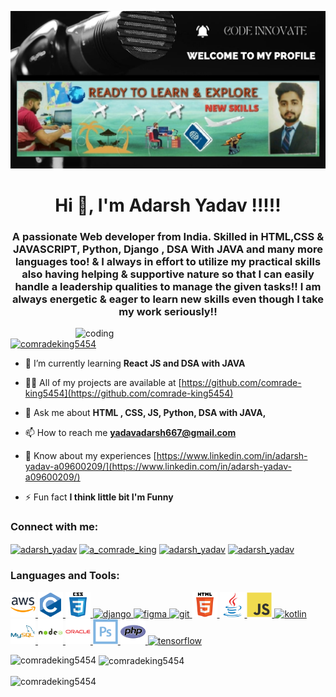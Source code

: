 ![logo](https://github.com/Adarsh-Yadav2002/Adarsh-Yadav2002/blob/main/banner.jpeg)
<h1 align="center">Hi 👋, I'm Adarsh Yadav !!!!!</h1>
<h3 align="center">A passionate Web developer from India. Skilled in HTML,CSS & JAVASCRIPT, Python, Django , DSA With JAVA and many more languages too! & I always in effort to utilize my practical skills also having helping & supportive nature so that I can easily handle a leadership qualities to manage the given tasks!! I am always energetic & eager to learn new skills even though I take my work seriously!!</h3>
<img align="right" alt="coding" width="400" src= "https://clipartspub.com/images/coding-clipart-person-6.jpg">

<p align="left"> <a href="https://github.com/ryo-ma/github-profile-trophy"><img src="https://github-profile-trophy.vercel.app/?username=comradeking5454" alt="comradeking5454" /></a> </p>

- 🌱 I’m currently learning **React JS and DSA with JAVA**

- 👨‍💻 All of my projects are available at [https://github.com/comrade-king5454](https://github.com/comrade-king5454)

- 💬 Ask me about **HTML , CSS, JS, Python, DSA with JAVA,**

- 📫 How to reach me **yadavadarsh667@gmail.com**

- 📄 Know about my experiences [https://www.linkedin.com/in/adarsh-yadav-a09600209/](https://www.linkedin.com/in/adarsh-yadav-a09600209/)

- ⚡ Fun fact **I think little bit I'm Funny**

<h3 align="left">Connect with me:</h3>
<p align="left">
<a href="https://linkedin.com/in/adarsh_yadav" target="blank"><img align="center" src="https://raw.githubusercontent.com/rahuldkjain/github-profile-readme-generator/master/src/images/icons/Social/linked-in-alt.svg" alt="adarsh_yadav" height="30" width="40" /></a>
<a href="https://instagram.com/a_comrade_king" target="blank"><img align="center" src="https://raw.githubusercontent.com/rahuldkjain/github-profile-readme-generator/master/src/images/icons/Social/instagram.svg" alt="a_comrade_king" height="30" width="40" /></a>
<a href="https://www.hackerrank.com/adarsh_yadav" target="blank"><img align="center" src="https://raw.githubusercontent.com/rahuldkjain/github-profile-readme-generator/master/src/images/icons/Social/hackerrank.svg" alt="adarsh_yadav" height="30" width="40" /></a>
<a href="https://www.leetcode.com/adarsh_yadav" target="blank"><img align="center" src="https://raw.githubusercontent.com/rahuldkjain/github-profile-readme-generator/master/src/images/icons/Social/leet-code.svg" alt="adarsh_yadav" height="30" width="40" /></a>
</p>

<h3 align="left">Languages and Tools:</h3>
<p align="left"> <a href="https://aws.amazon.com" target="_blank" rel="noreferrer"> <img src="https://raw.githubusercontent.com/devicons/devicon/master/icons/amazonwebservices/amazonwebservices-original-wordmark.svg" alt="aws" width="40" height="40"/> </a> <a href="https://www.cprogramming.com/" target="_blank" rel="noreferrer"> <img src="https://raw.githubusercontent.com/devicons/devicon/master/icons/c/c-original.svg" alt="c" width="40" height="40"/> </a> <a href="https://www.w3schools.com/css/" target="_blank" rel="noreferrer"> <img src="https://raw.githubusercontent.com/devicons/devicon/master/icons/css3/css3-original-wordmark.svg" alt="css3" width="40" height="40"/> </a> <a href="https://www.djangoproject.com/" target="_blank" rel="noreferrer"> <img src="https://cdn.worldvectorlogo.com/logos/django.svg" alt="django" width="40" height="40"/> </a> <a href="https://www.figma.com/" target="_blank" rel="noreferrer"> <img src="https://www.vectorlogo.zone/logos/figma/figma-icon.svg" alt="figma" width="40" height="40"/> </a> <a href="https://git-scm.com/" target="_blank" rel="noreferrer"> <img src="https://www.vectorlogo.zone/logos/git-scm/git-scm-icon.svg" alt="git" width="40" height="40"/> </a> <a href="https://www.w3.org/html/" target="_blank" rel="noreferrer"> <img src="https://raw.githubusercontent.com/devicons/devicon/master/icons/html5/html5-original-wordmark.svg" alt="html5" width="40" height="40"/> </a> <a href="https://www.java.com" target="_blank" rel="noreferrer"> <img src="https://raw.githubusercontent.com/devicons/devicon/master/icons/java/java-original.svg" alt="java" width="40" height="40"/> </a> <a href="https://developer.mozilla.org/en-US/docs/Web/JavaScript" target="_blank" rel="noreferrer"> <img src="https://raw.githubusercontent.com/devicons/devicon/master/icons/javascript/javascript-original.svg" alt="javascript" width="40" height="40"/> </a> <a href="https://kotlinlang.org" target="_blank" rel="noreferrer"> <img src="https://www.vectorlogo.zone/logos/kotlinlang/kotlinlang-icon.svg" alt="kotlin" width="40" height="40"/> </a> <a href="https://www.mysql.com/" target="_blank" rel="noreferrer"> <img src="https://raw.githubusercontent.com/devicons/devicon/master/icons/mysql/mysql-original-wordmark.svg" alt="mysql" width="40" height="40"/> </a> <a href="https://nodejs.org" target="_blank" rel="noreferrer"> <img src="https://raw.githubusercontent.com/devicons/devicon/master/icons/nodejs/nodejs-original-wordmark.svg" alt="nodejs" width="40" height="40"/> </a> <a href="https://www.oracle.com/" target="_blank" rel="noreferrer"> <img src="https://raw.githubusercontent.com/devicons/devicon/master/icons/oracle/oracle-original.svg" alt="oracle" width="40" height="40"/> </a> <a href="https://www.photoshop.com/en" target="_blank" rel="noreferrer"> <img src="https://raw.githubusercontent.com/devicons/devicon/master/icons/photoshop/photoshop-line.svg" alt="photoshop" width="40" height="40"/> </a> <a href="https://www.php.net" target="_blank" rel="noreferrer"> <img src="https://raw.githubusercontent.com/devicons/devicon/master/icons/php/php-original.svg" alt="php" width="40" height="40"/> </a> <a href="https://www.tensorflow.org" target="_blank" rel="noreferrer"> <img src="https://www.vectorlogo.zone/logos/tensorflow/tensorflow-icon.svg" alt="tensorflow" width="40" height="40"/> </a> </p>

<p><img align="left" src="https://github-readme-stats.vercel.app/api/top-langs?username=comradeking5454&show_icons=true&locale=en&layout=compact" alt="comradeking5454" /></p>

<p>&nbsp;<img align="center" src="https://github-readme-stats.vercel.app/api?username=comradeking5454&show_icons=true&locale=en" alt="comradeking5454" /></p>

<p><img align="center" src="https://github-readme-streak-stats.herokuapp.com/?user=comradeking5454&" alt="comradeking5454" /></p>
